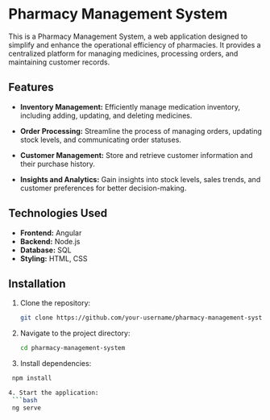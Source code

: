 # Pharmacy Management System

This is a Pharmacy Management System, a web application designed to simplify and enhance the operational efficiency of pharmacies. It provides a centralized platform for managing medicines, processing orders, and maintaining customer records.

## Features

- **Inventory Management:** Efficiently manage medication inventory, including adding, updating, and deleting medicines.

- **Order Processing:** Streamline the process of managing orders, updating stock levels, and communicating order statuses.

- **Customer Management:** Store and retrieve customer information and their purchase history.

- **Insights and Analytics:** Gain insights into stock levels, sales trends, and customer preferences for better decision-making.

## Technologies Used

- **Frontend:** Angular
- **Backend:** Node.js
- **Database:** SQL
- **Styling:** HTML, CSS

## Installation

1. Clone the repository:
   ```bash
   git clone https://github.com/your-username/pharmacy-management-system.git
   
2. Navigate to the project directory:
   ```bash
   cd pharmacy-management-system

3. Install dependencies:
  ```bash
   npm install

4. Start the application:
   ```bash
   ng serve
